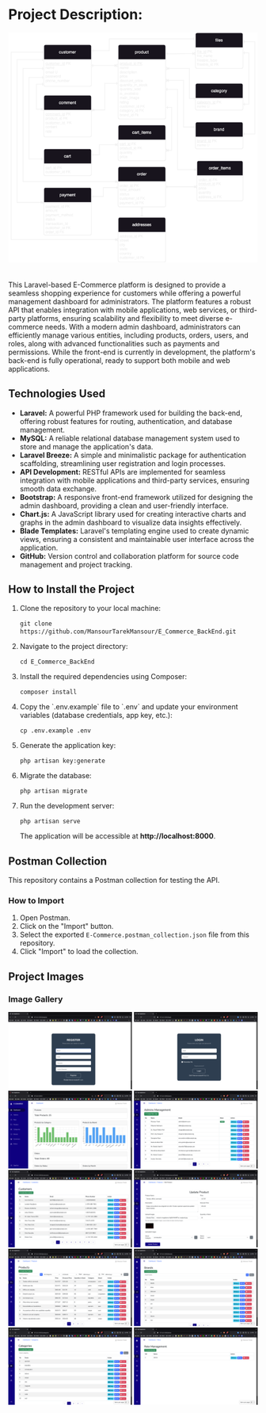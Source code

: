<h1>Project Description:</h1>

<img src="e-commerce 3.png" alt="E-Commerce Schema" style="max-width: 100%; height: auto; margin-bottom: 20px;">

<p>This Laravel-based E-Commerce platform is designed to provide a seamless shopping experience for customers while offering a powerful management dashboard for administrators. The platform features a robust API that enables integration with mobile applications, web services, or third-party platforms, ensuring scalability and flexibility to meet diverse e-commerce needs. With a modern admin dashboard, administrators can efficiently manage various entities, including products, orders, users, and roles, along with advanced functionalities such as payments and permissions. While the front-end is currently in development, the platform's back-end is fully operational, ready to support both mobile and web applications.</p>

<h2>Technologies Used</h2>
<ul>
    <li><strong>Laravel:</strong> A powerful PHP framework used for building the back-end, offering robust features for routing, authentication, and database management.</li>
    <li><strong>MySQL:</strong> A reliable relational database management system used to store and manage the application's data.</li>
    <li><strong>Laravel Breeze:</strong> A simple and minimalistic package for authentication scaffolding, streamlining user registration and login processes.</li>
    <li><strong>API Development:</strong> RESTful APIs are implemented for seamless integration with mobile applications and third-party services, ensuring smooth data exchange.</li>
    <li><strong>Bootstrap:</strong> A responsive front-end framework utilized for designing the admin dashboard, providing a clean and user-friendly interface.</li>
    <li><strong>Chart.js:</strong> A JavaScript library used for creating interactive charts and graphs in the admin dashboard to visualize data insights effectively.</li>
    <li><strong>Blade Templates:</strong> Laravel's templating engine used to create dynamic views, ensuring a consistent and maintainable user interface across the application.</li>
    <li><strong>GitHub:</strong> Version control and collaboration platform for source code management and project tracking.</li>
</ul>

<h2>How to Install the Project</h2>
<ol>
    <li>Clone the repository to your local machine:
        <pre><code>git clone https://github.com/MansourTarekMansour/E_Commerce_BackEnd.git</code></pre>
    </li>
    <li>Navigate to the project directory:
        <pre><code>cd E_Commerce_BackEnd</code></pre>
    </li>
    <li>Install the required dependencies using Composer:
        <pre><code>composer install</code></pre>
    </li>
    <li>Copy the `.env.example` file to `.env` and update your environment variables (database credentials, app key, etc.):
        <pre><code>cp .env.example .env</code></pre>
    </li>
    <li>Generate the application key:
        <pre><code>php artisan key:generate</code></pre>
    </li>
    <li>Migrate the database:
        <pre><code>php artisan migrate</code></pre>
    </li>
    <li>Run the development server:
        <pre><code>php artisan serve</code></pre>
        The application will be accessible at <strong>http://localhost:8000</strong>.
    </li>
</ol>

<h2>Postman Collection</h2>

<p>This repository contains a Postman collection for testing the API.</p>

<h3>How to Import</h3>
<ol>
    <li>Open Postman.</li>
    <li>Click on the "Import" button.</li>
    <li>Select the exported <code>E-Commerce.postman_collection.json</code> file from this repository.</li>
    <li>Click "Import" to load the collection.</li>
</ol>

## Project Images

### Image Gallery
<p align="center">
  <img src="project_images/image_1.png" width="250" />
  <img src="project_images/image_2.png" width="250" />
  <img src="project_images/image_3.png" width="250" />
  <img src="project_images/image_4.png" width="250" />
  <img src="project_images/image_5.png" width="250" />
  <img src="project_images/image_6.png" width="250" />
  <img src="project_images/image_7.png" width="250" />
  <img src="project_images/image_9.png" width="250" />
  <img src="project_images/image_10.png" width="250" />
  <img src="project_images/image_11.png" width="250" />
</p>

